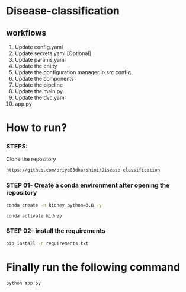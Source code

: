 # Disease-classification

## workflows 

1. Update config.yaml
2. Update secrets.yaml [Optional]
3. Update params.yaml
4. Update the entity
5. Update the configuration manager in src config
6. Update the components
7. Update the pipeline
8. Update the main.py
9. Update the dvc.yaml
10. app.py


# How to run?

### STEPS: 

Clone the repository

```bash
https://github.com/priya08dharshini/Disease-classification
```

### STEP 01- Create a conda environment after opening the repository

```bash
conda create -n kidney python=3.8 -y
```

```bash
conda activate kidney
```

### STEP 02- install the requirements
```bash
pip install -r requirements.txt
```
# Finally run the following command
```bash
python app.py
```